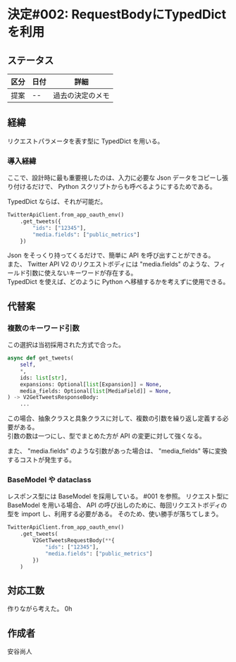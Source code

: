 # 決定#002: RequestBodyにTypedDictを利用

## ステータス

| 区分 | 日付 | 詳細             |
| ---- | ---- | ---------------- |
| 提案 | --   | 過去の決定のメモ |

## 経緯

リクエストパラメータを表す型に TypedDict を用いる。

### 導入経緯

ここで、設計時に最も重要視したのは、入力に必要な Json データをコピーし張り付けるだけで、 Python スクリプトからも呼べるようにするためである。

TypedDict ならば、それが可能だ。

```python
TwitterApiClient.from_app_oauth_env()
    .get_tweets({
        "ids": ["12345"],
        "media.fields": ["public_metrics"]
    })
```

Json をそっくり持ってくるだけで、簡単に API を呼び出すことができる。  
また、 Twitter API V2 のリクエストボディには "media.fields" のような、フィールド引数に使えないキーワードが存在する。  
TypedDict を使えば、どのように Python へ移植するかを考えずに使用できる。

## 代替案

### 複数のキーワード引数
この選択は当初採用された方式で合った。

```python
async def get_tweets(
    self,
    *,
    ids: list[str],
    expansions: Optional[list[Expansion]] = None,
    media_fields: Optional[list[MediaField]] = None,
) -> V2GetTweetsResponseBody:
    ...
```

この場合、抽象クラスと具象クラスに対して、複数の引数を繰り返し定義する必要がある。  
引数の数は一つにし、型でまとめた方が API の変更に対して強くなる。

また、 "media.fields" のような引数があった場合は、 "media_fields" 等に変換するコストが発生する。


### BaseModel や dataclass

レスポンス型には BaseModel を採用している。 #001 を参照。
リクエスト型に BaseModel を用いる場合、 API の呼び出しのために、毎回リクエストボディの型を import し、利用する必要がある。
そのため、使い勝手が落ちてしまう。

```python
TwitterApiClient.from_app_oauth_env()
    .get_tweets(
        V2GetTweetsRequestBody(**{
            "ids": ["12345"],
            "media.fields": ["public_metrics"]
        })
    )
```

## 対応工数

作りながら考えた。 0h

## 作成者

安谷尚人
